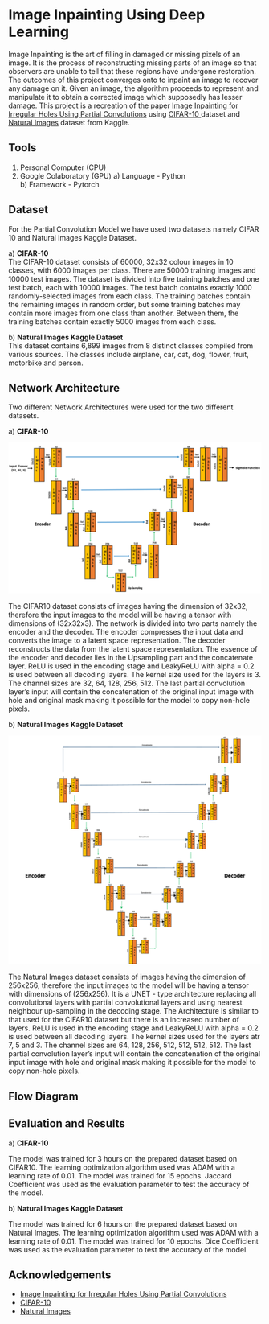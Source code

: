 
# Image Inpainting Using Deep Learning

Image Inpainting is the art of filling in damaged or missing pixels of an image. It is the process of reconstructing missing parts of an image so that observers are unable to tell that these regions have undergone restoration. The outcomes of this project converges onto to inpaint an image to recover any damage on it. Given an image, the algorithm proceeds to represent and manipulate it to obtain a corrected image which supposedly has lesser damage. This project is a recreation of the paper [Image Inpainting for Irregular Holes Using
Partial Convolutions](https://arxiv.org/abs/1804.07723) using [CIFAR-10
](https://www.cs.toronto.edu/~kriz/cifar.html) dataset and [Natural Images](https://www.kaggle.com/datasets/prasunroy/natural-images) dataset from Kaggle.

## Tools
1) Personal Computer (CPU)
2) Google Colaboratory (GPU)
a) Language - Python\
b) Framework - Pytorch

## Dataset
For the Partial Convolution Model we have used two datasets namely CIFAR 10 and Natural images Kaggle Dataset. 

a) **CIFAR-10**\
The CIFAR-10 dataset consists of 60000, 32x32 colour images in 10 classes, with 6000 images per class. There are 50000 training images and 10000 test images. The dataset is divided into five training batches and one test batch, each with 10000 images. The test batch contains exactly 1000 randomly-selected images from each class. The training batches contain the remaining images in random order, but some training batches may contain more images from one class than
another. Between them, the training batches contain exactly 5000 images from each class.

b) **Natural Images Kaggle Dataset**\
This dataset contains 6,899 images from 8 distinct classes compiled from various sources. The classes include airplane, car, cat, dog, flower, fruit, motorbike and person.

## Network Architecture

Two different Network Architectures were used for the two different datasets.

a) **CIFAR-10**

![CIFAR-10 Network Architecture](CIFAR_10_Network_Architecture.PNG)

The CIFAR10 dataset consists of images having the dimension of 32x32, therefore the input images to the model will be having a tensor with dimensions of (32x32x3). The network is divided into two parts namely the encoder and the decoder. The encoder compresses the input data and converts the image to a latent space representation. The decoder reconstructs the data from the latent space representation. The essence of the encoder and decoder lies in the Upsampling part and the concatenate layer. ReLU is used in the encoding stage and LeakyReLU with alpha = 0.2 is used between all decoding layers. The kernel size used for the layers is 3. The channel sizes are 32, 64, 128, 256, 512. The last partial convolution layer’s input will contain the concatenation of the original input image with hole and original mask making it possible for the model to copy non-hole pixels.

b) **Natural Images Kaggle Dataset**

![Natural Images Network Architecture](Natural_Images_Network_Architecture.PNG)

The Natural Images dataset consists of images having the dimension of 256x256, therefore the input images to the model will be having a tensor with dimensions of (256x256). It is a UNET - type architecture replacing all convolutional layers with partial convolutional layers and using nearest neighbour up-sampling in the decoding stage. The Architecture is similar to that used for the CIFAR10 dataset but there is an increased number of layers. ReLU is used in the encoding stage and LeakyReLU with alpha = 0.2 is used between all decoding layers. The kernel sizes used for the layers atr 7, 5 and 3. The channel sizes are 64, 128, 256, 512, 512, 512, 512. The last partial convolution layer’s input will contain the concatenation of the original input image with hole and original mask making it possible for the model to copy non-hole pixels.

## Flow Diagram
## Evaluation and Results

a) **CIFAR-10**

The model was trained for 3 hours on the prepared dataset based on CIFAR10. The learning optimization algorithm used was ADAM with a learning rate of 0.01. The model was trained for 15 epochs. Jaccard Coefficient was used as the evaluation parameter to test the accuracy of the model.

b) **Natural Images Kaggle Dataset**

The model was trained for 6 hours on the prepared dataset based on Natural Images. The learning optimization algorithm used was ADAM with a learning rate of 0.01. The model was trained for 10 epochs. Dice Coefficient was used as the evaluation parameter to test the accuracy
of the model.

## Acknowledgements

 - [Image Inpainting for Irregular Holes Using Partial Convolutions](https://arxiv.org/abs/1804.07723)
 - [CIFAR-10](https://www.cs.toronto.edu/~kriz/cifar.html)
 - [Natural Images](https://www.kaggle.com/datasets/prasunroy/natural-images)
